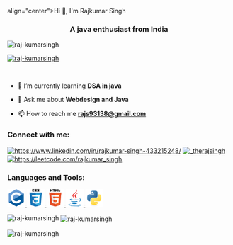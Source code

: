  align="center">Hi 👋, I'm Rajkumar Singh</h1>
<h3 align="center">A java enthusiast from India</h3>

<p align="left"> <img src="https://komarev.com/ghpvc/?username=raj-kumarsingh&label=Profile%20views&color=0e75b6&style=flat" alt="raj-kumarsingh" /> </p>

<p align="left"> <a href="https://github.com/ryo-ma/github-profile-trophy"><img src="https://github-profile-trophy.vercel.app/?username=raj-kumarsingh" alt="raj-kumarsingh" /></a> </p>

<p align="left"> <a href="https://twitter.com/" target="blank"><img src="https://img.shields.io/twitter/follow/?logo=twitter&style=for-the-badge" alt="" /></a> </p>

- 🌱 I’m currently learning **DSA in java**

- 💬 Ask me about **Webdesign and Java**

- 📫 How to reach me **rajs93138@gmail.com**

<h3 align="left">Connect with me:</h3>
<p align="left">
<a href="https://www.linkedin.com/in/rajkumar-singh-433215248/" target="blank"><img align="center" src="https://raw.githubusercontent.com/rahuldkjain/github-profile-readme-generator/master/src/images/icons/Social/linked-in-alt.svg" alt="https://www.linkedin.com/in/rajkumar-singh-433215248/" height="30" width="40" /></a>
<a href="https://instagram.com/_therajsingh" target="blank"><img align="center" src="https://raw.githubusercontent.com/rahuldkjain/github-profile-readme-generator/master/src/images/icons/Social/instagram.svg" alt="_therajsingh" height="30" width="40" /></a>
<a href="https://leetcode.com/Rajkumar_Singh/" target="blank"><img align="center" src="https://raw.githubusercontent.com/rahuldkjain/github-profile-readme-generator/master/src/images/icons/Social/leet-code.svg" alt="https://leetcode.com/rajkumar_singh" height="30" width="40" /></a>
</p>

<h3 align="left">Languages and Tools:</h3>
<p align="left"> <a href="https://www.cprogramming.com/" target="_blank" rel="noreferrer"> <img src="https://raw.githubusercontent.com/devicons/devicon/master/icons/c/c-original.svg" alt="c" width="40" height="40"/> </a> <a href="https://www.w3schools.com/css/" target="_blank" rel="noreferrer"> <img src="https://raw.githubusercontent.com/devicons/devicon/master/icons/css3/css3-original-wordmark.svg" alt="css3" width="40" height="40"/> </a> <a href="https://www.w3.org/html/" target="_blank" rel="noreferrer"> <img src="https://raw.githubusercontent.com/devicons/devicon/master/icons/html5/html5-original-wordmark.svg" alt="html5" width="40" height="40"/> </a> <a href="https://www.java.com" target="_blank" rel="noreferrer"> <img src="https://raw.githubusercontent.com/devicons/devicon/master/icons/java/java-original.svg" alt="java" width="40" height="40"/> </a> <a href="https://www.python.org" target="_blank" rel="noreferrer"> <img src="https://raw.githubusercontent.com/devicons/devicon/master/icons/python/python-original.svg" alt="python" width="40" height="40"/> </a> </p>

<p><img align="left" src="https://github-readme-stats.vercel.app/api/top-langs?username=raj-kumarsingh&show_icons=true&locale=en&layout=compact" alt="raj-kumarsingh" /></p>

<p>&nbsp;<img align="center" src="https://github-readme-stats.vercel.app/api?username=raj-kumarsingh&show_icons=true&locale=en" alt="raj-kumarsingh" /></p>

<p><img align="center" src="https://github-readme-streak-stats.herokuapp.com/?user=raj-kumarsingh&" alt="raj-kumarsingh" /></p>

